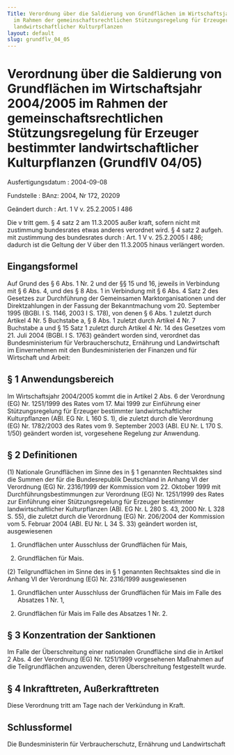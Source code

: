```yaml
---
Title: Verordnung über die Saldierung von Grundflächen im Wirtschaftsjahr 2004/2005
  im Rahmen der gemeinschaftsrechtlichen Stützungsregelung für Erzeuger bestimmter
  landwirtschaftlicher Kulturpflanzen
layout: default
slug: grundflv_04_05
---
```


# Verordnung über die Saldierung von Grundflächen im Wirtschaftsjahr 2004/2005 im Rahmen der gemeinschaftsrechtlichen Stützungsregelung für Erzeuger bestimmter landwirtschaftlicher Kulturpflanzen (GrundflV 04/05)

Ausfertigungsdatum
:   2004-09-08

Fundstelle
:   BAnz: 2004, Nr 172, 20209

Geändert durch
:   Art. 1 V v. 25.2.2005 I 486

Die v tritt gem. § 4 satz 2 am 11.3.2005 außer kraft, sofern nicht mit zustimmung bundesrates etwas anderes verordnet wird. § 4 satz 2 aufgeh. mit zustimmung des bundesrates durch
:   Art. 1 V v. 25.2.2005 I 486; dadurch ist die Geltung der V über den 11.3.2005 hinaus verlängert worden.


## Eingangsformel

Auf Grund des § 6 Abs. 1 Nr. 2 und der §§ 15 und 16, jeweils in
Verbindung mit § 6 Abs. 4, und des § 8 Abs. 1 in Verbindung mit § 6
Abs. 4 Satz 2 des Gesetzes zur Durchführung der Gemeinsamen
Marktorganisationen und der Direktzahlungen in der Fassung der
Bekanntmachung vom 20. September 1995 (BGBl. I S. 1146, 2003 I S.
178), von denen § 6 Abs. 1 zuletzt durch Artikel 4 Nr. 5 Buchstabe a,
§ 8 Abs. 1 zuletzt durch Artikel 4 Nr. 7 Buchstabe a und § 15 Satz 1
zuletzt durch Artikel 4 Nr. 14 des Gesetzes vom 21. Juli 2004 (BGBl. I
S. 1763) geändert worden sind, verordnet das Bundesministerium für
Verbraucherschutz, Ernährung und Landwirtschaft im Einvernehmen mit
den Bundesministerien der Finanzen und für Wirtschaft und Arbeit:


## § 1 Anwendungsbereich

Im Wirtschaftsjahr 2004/2005 kommt die in Artikel 2 Abs. 6 der
Verordnung (EG) Nr. 1251/1999 des Rates vom 17. Mai 1999 zur
Einführung einer Stützungsregelung für Erzeuger bestimmter
landwirtschaftlicher Kulturpflanzen (ABl. EG Nr. L 160 S. 1), die
zuletzt durch die Verordnung (EG) Nr. 1782/2003 des Rates vom 9.
September 2003 (ABl. EU Nr. L 170 S. 1/50) geändert worden ist,
vorgesehene Regelung zur Anwendung.


## § 2 Definitionen

(1) Nationale Grundflächen im Sinne des in § 1 genannten Rechtsaktes
sind die Summen der für die Bundesrepublik Deutschland in Anhang VI
der Verordnung (EG) Nr. 2316/1999 der Kommission vom 22. Oktober 1999
mit Durchführungsbestimmungen zur Verordnung (EG) Nr. 1251/1999 des
Rates zur Einführung einer Stützungsregelung für Erzeuger bestimmter
landwirtschaftlicher Kulturpflanzen (ABl. EG Nr. L 280 S. 43, 2000 Nr.
L 328 S. 55), die zuletzt durch die Verordnung (EG) Nr. 206/2004 der
Kommission vom 5. Februar 2004 (ABl. EU Nr. L 34 S. 33) geändert
worden ist, ausgewiesenen

1.  Grundflächen unter Ausschluss der Grundflächen für Mais,


2.  Grundflächen für Mais.




(2) Teilgrundflächen im Sinne des in § 1 genannten Rechtsaktes sind
die in Anhang VI der Verordnung (EG) Nr. 2316/1999 ausgewiesenen

1.  Grundflächen unter Ausschluss der Grundflächen für Mais im Falle des
    Absatzes 1 Nr. 1,


2.  Grundflächen für Mais im Falle des Absatzes 1 Nr. 2.





## § 3 Konzentration der Sanktionen

Im Falle der Überschreitung einer nationalen Grundfläche sind die in
Artikel 2 Abs. 4 der Verordnung (EG) Nr. 1251/1999 vorgesehenen
Maßnahmen auf die Teilgrundflächen anzuwenden, deren Überschreitung
festgestellt wurde.


## § 4 Inkrafttreten, Außerkrafttreten

Diese Verordnung tritt am Tage nach der Verkündung in Kraft.


## Schlussformel

Die Bundesministerin für Verbraucherschutz, Ernährung und
Landwirtschaft

